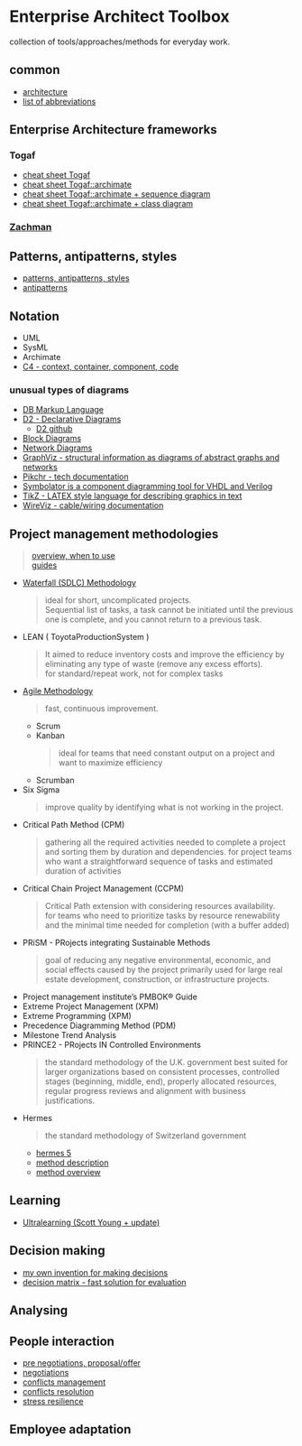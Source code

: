 # Enterprise Architect Toolbox
collection of tools/approaches/methods for everyday work.

## common
* [architecture](./architecture-cheat-sheet.md)
* [list of abbreviations](./abbreviations.md)

## Enterprise Architecture frameworks
### Togaf
* [cheat sheet Togaf](./architecture-togaf-cheat-sheet.md)
* [cheat sheet Togaf::archimate](./architecture-togaf-cheat-sheet.md#archimate)
* [cheat sheet Togaf::archimate + sequence diagram](./architecture-togaf-cheat-sheet.md#archimate-with-sequence-diagram-my-own-invention)
* [cheat sheet Togaf::archimate + class diagram](./architecture-togaf-cheat-sheet.md#archimate-with-class-diagram-my-own-invention)

### [Zachman](./zachman.md)


## Patterns, antipatterns, styles
* [patterns, antipatterns, styles](./architecture-patterns.md) 
* [antipatterns](https://sourcemaking.com/antipatterns/software-architecture-antipatterns)

## Notation
- UML
- SysML
- Archimate
- [C4 - context, container, component, code](https://c4model.com/)

### unusual types of diagrams
- [DB Markup Language](https://dbml.dbdiagram.io/home)
- [D2 - Declarative Diagrams](https://d2lang.com/)
  - [D2 github](https://github.com/terrastruct/d2)
- [Block Diagrams](http://blockdiag.com/en/blockdiag/examples.html)
- [Network Diagrams](http://blockdiag.com/en/nwdiag/index.html)
- [GraphViz - structural information as diagrams of abstract graphs and networks](https://www.graphviz.org/)
- [Pikchr - tech documentation](https://pikchr.org/home/doc/trunk/doc/userman.md)
- [Symbolator is a component diagramming tool for VHDL and Verilog](https://kevinpt.github.io/symbolator/)
- [TikZ - LATEX style language for describing graphics in text](https://pgf-tikz.github.io/pgf/pgfmanual.pdf)
- [WireViz - cable/wiring documentation ](https://github.com/wireviz/WireViz)

## Project management methodologies
> [overview, when to use](https://www.projectmanager.com/blog/project-management-methodology)  
> [guides](https://www.projectmanager.com/guides)  

- [Waterfall (SDLC) Methodology](./project-management-methodologies/waterfall.md)
  > ideal for short, uncomplicated projects.  
  > Sequential list of tasks, a task cannot be initiated until the previous one is complete, and you cannot return to a previous task.
- LEAN ( ToyotaProductionSystem )
  > It aimed to reduce inventory costs and improve the efficiency by eliminating any type of waste (remove any excess efforts).   
  > for standard/repeat work, not for complex tasks
- [Agile Methodology](./project-management-methodologies/agile.md)
  >  fast, continuous improvement. 
  - Scrum
  - Kanban
    > ideal for teams that need constant output on a project and want to maximize efficiency
  - Scrumban
- Six Sigma
  > improve quality by identifying what is not working in the project. 
- Critical Path Method (CPM)
  > gathering all the required activities needed to complete a project  
  > and sorting them by duration and dependencies. 
  > for project teams who want a straightforward sequence of tasks and estimated duration of activities  
- Critical Chain Project Management (CCPM)
  > Critical Path extension with considering resources availability.  
  > for teams who need to prioritize tasks by resource renewability and the minimal time needed for completion (with a buffer added)
- PRiSM - PRojects integrating Sustainable Methods
  > goal of reducing any negative environmental, economic, and social effects caused by the project
  > primarily used for large real estate development, construction, or infrastructure projects.
- Project management institute’s PMBOK® Guide
- Extreme Project Management (XPM)
- Extreme Programming (XPM)
- Precedence Diagramming Method (PDM)
- Milestone Trend Analysis
- PRINCE2 - PRojects IN Controlled Environments
  > the standard methodology of the U.K. government
  > best suited for larger organizations
  > based on consistent processes, controlled stages (beginning, middle, end), properly allocated resources, regular progress reviews and alignment with business justifications.
- Hermes 
  > the standard methodology of Switzerland government
  * [hermes 5](https://www.hermes.admin.ch)
  * [method description](https://www.hermes.admin.ch/en/project-management/method-overview/hermes-projektmanagement-methodenelemente.html)
  * [method overview](https://www.hermes.admin.ch/en/project-management/method-overview.html)


## Learning
* [Ultralearning (Scott Young + update)](./ultralearning.md)

## Decision making
* [my own invention for making decisions](./decision-maker.md)
* [decision matrix - fast solution for evaluation](https://en.wikipedia.org/wiki/Decision_matrix)

## Analysing

## People interaction
* [pre negotiations, proposal/offer](./people-interactions/proposal-offer.md)
* [negotiations](./people-interactions/negotiations.md)
* [conflicts management](./people-interactions/conflict-management.md)
* [conflicts resolution](./people-interactions/conflict-resolution.md)
* [stress resilience](./people-interactions/stress-resilience.md)

## Employee adaptation

